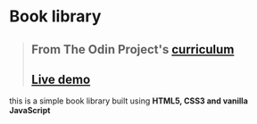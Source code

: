 # Book library 
>## From The Odin Project's [curriculum](https://www.theodinproject.com)
>## [Live demo](https://issifi.github.io/Books_library/)
this is a simple book library built using **HTML5, CSS3 and vanilla JavaScript**
